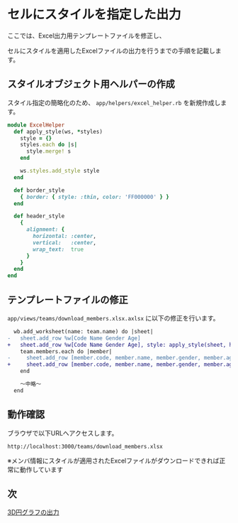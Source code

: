 # セルにスタイルを指定した出力

  ここでは、Excel出力用テンプレートファイルを修正し、

  セルにスタイルを適用したExcelファイルの出力を行うまでの手順を記載します。

## スタイルオブジェクト用ヘルパーの作成

  スタイル指定の簡略化のため、 `app/helpers/excel_helper.rb` を新規作成します。

  ```rb
  module ExcelHelper
    def apply_style(ws, *styles)
      style = {}
      styles.each do |s|
        style.merge! s
      end

      ws.styles.add_style style
    end

    def border_style
      { border: { style: :thin, color: 'FF000000' } }
    end

    def header_style
      {
        alignment: {
          horizontal: :center,
          vertical:   :center,
          wrap_text:  true
        }
      }
    end
  end
  ```

## テンプレートファイルの修正

  `app/views/teams/download_members.xlsx.axlsx` に以下の修正を行います。

  ```diff
    wb.add_worksheet(name: team.name) do |sheet|
  -   sheet.add_row %w[Code Name Gender Age]
  +   sheet.add_row %w[Code Name Gender Age], style: apply_style(sheet, header_style, border_style)
      team.members.each do |member|
  -     sheet.add_row [member.code, member.name, member.gender, member.age]
  +     sheet.add_row [member.code, member.name, member.gender, member.age], style: apply_style(sheet, border_style)
      end

      ～中略～
    end
  ```

## 動作確認

  ブラウザで以下URLへアクセスします。

  `http://localhost:3000/teams/download_members.xlsx`

  ※メンバ情報にスタイルが適用されたExcelファイルがダウンロードできれば正常に動作しています

## 次

  [3D円グラフの出力](6.3D円グラフの出力.md)
